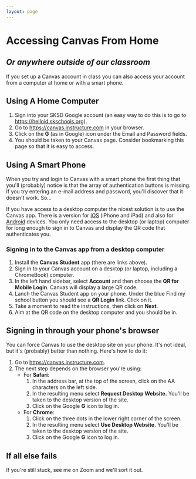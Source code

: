 ```yaml
---
layout: page
---
```


# Accessing Canvas From Home
***Or anywhere outside of our classroom***
---

If you set up a Canvas account in class you can also access your account from a computer at home or with a smart phone.

## Using A Home Computer
1. Sign into your SKSD Google account (an easy way to do this is to go to https://helloid.skschools.org).
1. Go to https://canvas.instructure.com in your browser.
1. Click on the **G** (as in Google) icon under the Email and Password fields.
1. You should be taken to your Canvas page. Consider bookmarking this page so that it is easy to access.

## Using A Smart Phone
When you try and login to Canvas with a smart phone the first thing that you'll (probably) notice is that the array of authentication buttons is missing. If you try entering an e-mail address and password, you'll discover that it doesn't work. So…

If you have access to a desktop computer the nicest solution is to use the Canvas app. There is a version for [iOS](https://apps.apple.com/us/app/canvas-student/id480883488) (iPhone and iPad) and also for [Android](https://play.google.com/store/apps/details?id=com.instructure.candroid&hl=en_US) devices. You only need access to the desktop (or laptop) computer for long enough to sign in to Canvas and display the QR code that authenticates you.

### Signing in to the Canvas app from a desktop computer
1. Install the **Canvas Student** app (there are links above).
1. Sign in to your Canvas account on a desktop (or laptop, including a ChromeBook) computer.
1. In the left hand sidebar, select **Account** and then choose the **QR for Mobile Login**. Canvas will display a large QR code.
1. Lanch the Canvas Student app on your phone. Under the blue Find my school button you should see a **QR Login** link. Click on it.
1. Take a moment to read the instructions, then click on **Next**.
1. Aim at the QR code on the desktop computer and you should be in.

## Signing in through your phone's browser
You can force Canvas to use the desktop site on your phone. It's not ideal, but it's (probably) better than nothing. Here's how to do it:
1. Go to https://canvas.instructure.com.
1. The next step depends on the browser you're using:
   * For **Safari**:
      1. In the address bar, at the top of the screen, click on the AA characters on the left side.
      1. In the resulting menu select **Request Desktop Website.** You'll be taken to the desktop version of the site.
      1. Click on the Google **G** icon to log in.
   * For **Chrome**:
      1. Click on the three dots in the lower right corner of the screen.
      1. In the resulting menu select **Use Desktop Website.** You'll be taken to the desktop version of the site.
      1. Click on the Google **G** icon to log in.

## If all else fails
If you're still stuck, see me on Zoom and we'll sort it out.

<!-- Pull in repostitory-scope variables from _data/page.yml -->
